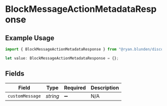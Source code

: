 # BlockMessageActionMetadataResponse

## Example Usage

```typescript
import { BlockMessageActionMetadataResponse } from "@ryan.blunden/discord/models/components";

let value: BlockMessageActionMetadataResponse = {};
```

## Fields

| Field              | Type               | Required           | Description        |
| ------------------ | ------------------ | ------------------ | ------------------ |
| `customMessage`    | *string*           | :heavy_minus_sign: | N/A                |